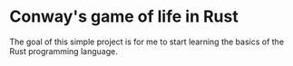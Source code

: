 # Conway's game of life in Rust

The goal of this simple project is for me to start learning the basics of the Rust programming language.
